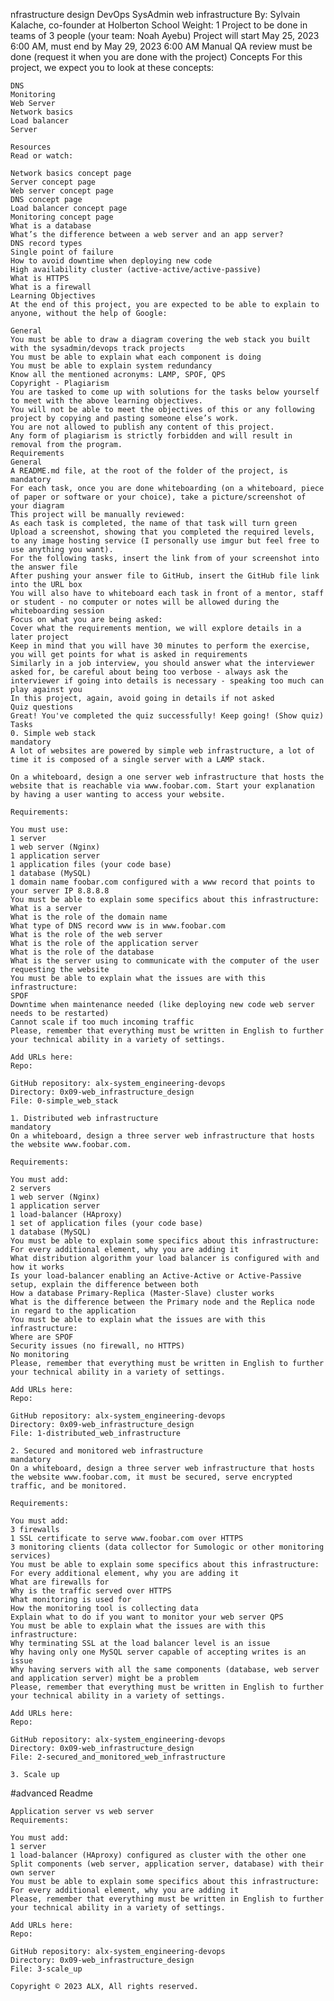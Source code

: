 nfrastructure design
DevOps
SysAdmin
web infrastructure
 By: Sylvain Kalache, co-founder at Holberton School
  Weight: 1
   Project to be done in teams of 3 people (your team: Noah Ayebu)
	 Project will start May 25, 2023 6:00 AM, must end by May 29, 2023 6:00 AM
	  Manual QA review must be done (request it when you are done with the project)
	Concepts
	For this project, we expect you to look at these concepts:

	DNS
	Monitoring
	Web Server
	Network basics
	Load balancer
	Server

	Resources
	Read or watch:

	Network basics concept page
	Server concept page
	Web server concept page
	DNS concept page
	Load balancer concept page
	Monitoring concept page
	What is a database
	What’s the difference between a web server and an app server?
	DNS record types
	Single point of failure
	How to avoid downtime when deploying new code
	High availability cluster (active-active/active-passive)
	What is HTTPS
	What is a firewall
	Learning Objectives
	At the end of this project, you are expected to be able to explain to anyone, without the help of Google:

	General
	You must be able to draw a diagram covering the web stack you built with the sysadmin/devops track projects
	You must be able to explain what each component is doing
	You must be able to explain system redundancy
	Know all the mentioned acronyms: LAMP, SPOF, QPS
	Copyright - Plagiarism
	You are tasked to come up with solutions for the tasks below yourself to meet with the above learning objectives.
	You will not be able to meet the objectives of this or any following project by copying and pasting someone else’s work.
	You are not allowed to publish any content of this project.
	Any form of plagiarism is strictly forbidden and will result in removal from the program.
	Requirements
	General
	A README.md file, at the root of the folder of the project, is mandatory
	For each task, once you are done whiteboarding (on a whiteboard, piece of paper or software or your choice), take a picture/screenshot of your diagram
	This project will be manually reviewed:
	As each task is completed, the name of that task will turn green
	Upload a screenshot, showing that you completed the required levels, to any image hosting service (I personally use imgur but feel free to use anything you want).
	For the following tasks, insert the link from of your screenshot into the answer file
	After pushing your answer file to GitHub, insert the GitHub file link into the URL box
	You will also have to whiteboard each task in front of a mentor, staff or student - no computer or notes will be allowed during the whiteboarding session
	Focus on what you are being asked:
	Cover what the requirements mention, we will explore details in a later project
	Keep in mind that you will have 30 minutes to perform the exercise, you will get points for what is asked in requirements
	Similarly in a job interview, you should answer what the interviewer asked for, be careful about being too verbose - always ask the interviewer if going into details is necessary - speaking too much can play against you
	In this project, again, avoid going in details if not asked
	Quiz questions
	Great! You've completed the quiz successfully! Keep going! (Show quiz)
	Tasks
	0. Simple web stack
	mandatory
	A lot of websites are powered by simple web infrastructure, a lot of time it is composed of a single server with a LAMP stack.

	On a whiteboard, design a one server web infrastructure that hosts the website that is reachable via www.foobar.com. Start your explanation by having a user wanting to access your website.

	Requirements:

	You must use:
	1 server
	1 web server (Nginx)
	1 application server
	1 application files (your code base)
	1 database (MySQL)
	1 domain name foobar.com configured with a www record that points to your server IP 8.8.8.8
	You must be able to explain some specifics about this infrastructure:
	What is a server
	What is the role of the domain name
	What type of DNS record www is in www.foobar.com
	What is the role of the web server
	What is the role of the application server
	What is the role of the database
	What is the server using to communicate with the computer of the user requesting the website
	You must be able to explain what the issues are with this infrastructure:
	SPOF
	Downtime when maintenance needed (like deploying new code web server needs to be restarted)
	Cannot scale if too much incoming traffic
	Please, remember that everything must be written in English to further your technical ability in a variety of settings.

	Add URLs here:
	Repo:

	GitHub repository: alx-system_engineering-devops
	Directory: 0x09-web_infrastructure_design
	File: 0-simple_web_stack
	 
	1. Distributed web infrastructure
	mandatory
	On a whiteboard, design a three server web infrastructure that hosts the website www.foobar.com.

	Requirements:

	You must add:
	2 servers
	1 web server (Nginx)
	1 application server
	1 load-balancer (HAproxy)
	1 set of application files (your code base)
	1 database (MySQL)
	You must be able to explain some specifics about this infrastructure:
	For every additional element, why you are adding it
	What distribution algorithm your load balancer is configured with and how it works
	Is your load-balancer enabling an Active-Active or Active-Passive setup, explain the difference between both
	How a database Primary-Replica (Master-Slave) cluster works
	What is the difference between the Primary node and the Replica node in regard to the application
	You must be able to explain what the issues are with this infrastructure:
	Where are SPOF
	Security issues (no firewall, no HTTPS)
	No monitoring
	Please, remember that everything must be written in English to further your technical ability in a variety of settings.

	Add URLs here:
	Repo:

	GitHub repository: alx-system_engineering-devops
	Directory: 0x09-web_infrastructure_design
	File: 1-distributed_web_infrastructure
	 
	2. Secured and monitored web infrastructure
	mandatory
	On a whiteboard, design a three server web infrastructure that hosts the website www.foobar.com, it must be secured, serve encrypted traffic, and be monitored.

	Requirements:

	You must add:
	3 firewalls
	1 SSL certificate to serve www.foobar.com over HTTPS
	3 monitoring clients (data collector for Sumologic or other monitoring services)
	You must be able to explain some specifics about this infrastructure:
	For every additional element, why you are adding it
	What are firewalls for
	Why is the traffic served over HTTPS
	What monitoring is used for
	How the monitoring tool is collecting data
	Explain what to do if you want to monitor your web server QPS
	You must be able to explain what the issues are with this infrastructure:
	Why terminating SSL at the load balancer level is an issue
	Why having only one MySQL server capable of accepting writes is an issue
	Why having servers with all the same components (database, web server and application server) might be a problem
	Please, remember that everything must be written in English to further your technical ability in a variety of settings.

	Add URLs here:
	Repo:

	GitHub repository: alx-system_engineering-devops
	Directory: 0x09-web_infrastructure_design
	File: 2-secured_and_monitored_web_infrastructure
	 
	3. Scale up
#advanced
	Readme

	Application server vs web server
	Requirements:

	You must add:
	1 server
	1 load-balancer (HAproxy) configured as cluster with the other one
	Split components (web server, application server, database) with their own server
	You must be able to explain some specifics about this infrastructure:
	For every additional element, why you are adding it
	Please, remember that everything must be written in English to further your technical ability in a variety of settings.

	Add URLs here:
	Repo:

	GitHub repository: alx-system_engineering-devops
	Directory: 0x09-web_infrastructure_design
	File: 3-scale_up
	
	Copyright © 2023 ALX, All rights reserved.

